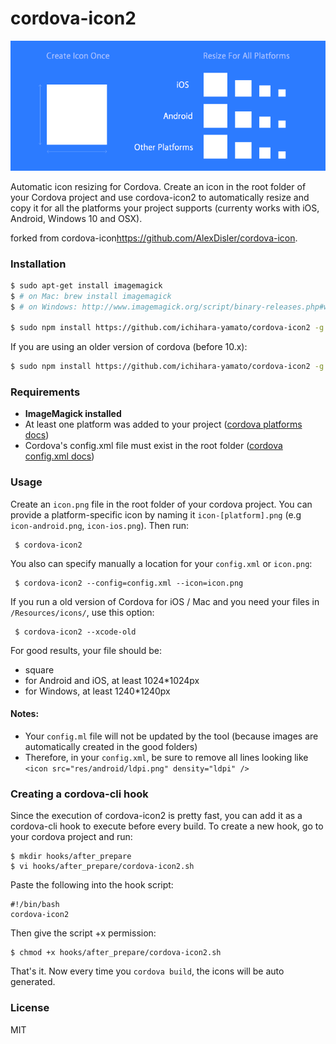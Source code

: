 # cordova-icon2

<img src="cordova-icon2-resize.png"/>

Automatic icon resizing for Cordova. Create an icon in the root folder of your Cordova project and use cordova-icon2 to automatically resize and copy it for all the platforms your project supports (currenty works with iOS, Android, Windows 10 and OSX).

forked from cordova-icon<https://github.com/AlexDisler/cordova-icon>.

### Installation

```bash
$ sudo apt-get install imagemagick
$ # on Mac: brew install imagemagick
$ # on Windows: http://www.imagemagick.org/script/binary-releases.php#windows (check "Legacy tools")

$ sudo npm install https://github.com/ichihara-yamato/cordova-icon2 -g
```
If you are using an older version of cordova (before 10.x):

```bash
$ sudo npm install https://github.com/ichihara-yamato/cordova-icon2 -g
```

### Requirements

- **ImageMagick installed**
- At least one platform was added to your project ([cordova platforms docs](http://cordova.apache.org/docs/en/edge/guide_platforms_index.md.html#Platform%20Guides))
- Cordova's config.xml file must exist in the root folder ([cordova config.xml docs](http://cordova.apache.org/docs/en/edge/config_ref_index.md.html#The%20config.xml%20File))

### Usage

Create an `icon.png` file in the root folder of your cordova project.
You can provide a platform-specific icon by naming it `icon-[platform].png`
(e.g `icon-android.png`, `icon-ios.png`).
Then run:

     $ cordova-icon2

You also can specify manually a location for your `config.xml` or `icon.png`:

     $ cordova-icon2 --config=config.xml --icon=icon.png

If you run a old version of Cordova for iOS / Mac and you need your files in `/Resources/icons/`, use this option:

     $ cordova-icon2 --xcode-old

For good results, your file should be:

- square
- for Android and iOS, at least 1024\*1024px
- for Windows, at least 1240\*1240px

#### Notes:

- Your `config.ml` file will not be updated by the tool (because images are automatically created in the good folders)
- Therefore, in your `config.xml`, be sure to remove all lines looking like `<icon src="res/android/ldpi.png" density="ldpi" />`

### Creating a cordova-cli hook

Since the execution of cordova-icon2 is pretty fast, you can add it as a cordova-cli hook to execute before every build.
To create a new hook, go to your cordova project and run:

    $ mkdir hooks/after_prepare
    $ vi hooks/after_prepare/cordova-icon2.sh

Paste the following into the hook script:

    #!/bin/bash
    cordova-icon2

Then give the script +x permission:

    $ chmod +x hooks/after_prepare/cordova-icon2.sh

That's it. Now every time you `cordova build`, the icons will be auto generated.

### License

MIT
